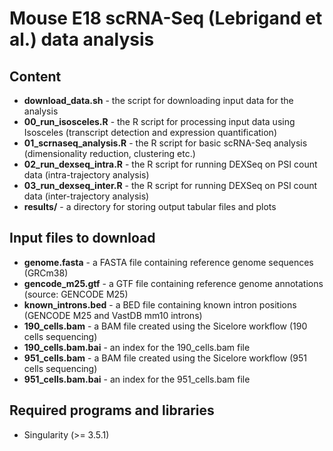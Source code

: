 # Mouse E18 scRNA-Seq (Lebrigand et al.) data analysis

## Content

  * **download_data.sh** - the script for downloading input data for the analysis
  * **00_run_isosceles.R** - the R script for processing input data using Isosceles (transcript detection and expression quantification)
  * **01_scrnaseq_analysis.R** - the R script for basic scRNA-Seq analysis (dimensionality reduction, clustering etc.)
  * **02_run_dexseq_intra.R** - the R script for running DEXSeq on PSI count data (intra-trajectory analysis)
  * **03_run_dexseq_inter.R** - the R script for running DEXSeq on PSI count data (inter-trajectory analysis)
  * **results/** - a directory for storing output tabular files and plots

## Input files to download

  * **genome.fasta** - a FASTA file containing reference genome sequences (GRCm38)
  * **gencode_m25.gtf** - a GTF file containing reference genome annotations (source: GENCODE M25)
  * **known_introns.bed** - a BED file containing known intron positions (GENCODE M25 and VastDB mm10 introns)
  * **190_cells.bam** - a BAM file created using the Sicelore workflow (190 cells sequencing)
  * **190_cells.bam.bai** - an index for the 190_cells.bam file
  * **951_cells.bam** - a BAM file created using the Sicelore workflow (951 cells sequencing)
  * **951_cells.bam.bai** - an index for the 951_cells.bam file

## Required programs and libraries

  * Singularity (>= 3.5.1)
